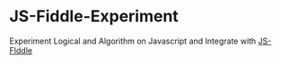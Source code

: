 JS-Fiddle-Experiment
====================

Experiment Logical and Algorithm on Javascript and Integrate with [JS-FIddle](http://jsfiddle.net) 